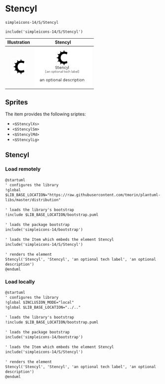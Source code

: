 # Stencyl


```text
simpleicons-14/S/Stencyl
```

```text
include('simpleicons-14/S/Stencyl')
```



| Illustration | Stencyl |
| :---: | :---: |
| ![illustration for Illustration](../../simpleicons-14/S/Stencyl.png) | ![illustration for Stencyl](../../simpleicons-14/S/Stencyl.Local.png) |



## Sprites
The item provides the following sriptes:

- `<$StencylXs>`
- `<$StencylSm>`
- `<$StencylMd>`
- `<$StencylLg>`





## Stencyl

### Load remotely
```plantuml
@startuml
' configures the library
!global $LIB_BASE_LOCATION="https://raw.githubusercontent.com/tmorin/plantuml-libs/master/distribution"

' loads the library's bootstrap
!include $LIB_BASE_LOCATION/bootstrap.puml

' loads the package bootstrap
include('simpleicons-14/bootstrap')

' loads the Item which embeds the element Stencyl
include('simpleicons-14/S/Stencyl')

' renders the element
Stencyl('Stencyl', 'Stencyl', 'an optional tech label', 'an optional description')
@enduml
```

### Load locally
```plantuml
@startuml
' configures the library
!global $INCLUSION_MODE="local"
!global $LIB_BASE_LOCATION="../.."

' loads the library's bootstrap
!include $LIB_BASE_LOCATION/bootstrap.puml

' loads the package bootstrap
include('simpleicons-14/bootstrap')

' loads the Item which embeds the element Stencyl
include('simpleicons-14/S/Stencyl')

' renders the element
Stencyl('Stencyl', 'Stencyl', 'an optional tech label', 'an optional description')
@enduml
```

